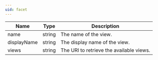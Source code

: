```yaml
---
uid: facet
---
```

| Name | Type | Description |
|---|---|---|
| name | string | The name of the view. |
| displayName | string | The display name of the view. |
| views | string | The URI to retrieve the available views. |
